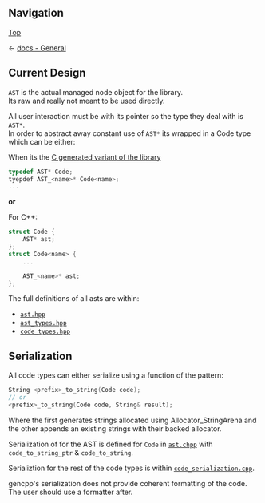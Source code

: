 ## Navigation

[Top](../Readme.md)

<- [docs - General](Readme.md)

## Current Design

`AST` is the actual managed node object for the library.  
Its raw and really not meant to be used directly.

All user interaction must be with its pointer so the type they deal with is `AST*`.  
In order to abstract away constant use of `AST*` its wrapped in a Code type which can be either:

When its the [C generated variant of the library](../gen_c_library/)
```c
typedef AST* Code;
tyepdef AST_<name>* Code<name>;
...
```

**or**

For C++:
```cpp
struct Code {
    AST* ast;
};
struct Code<name> {
    ...

    AST_<name>* ast;
};
```

The full definitions of all asts are within:

* [`ast.hpp`](../base/components/ast.hpp)
* [`ast_types.hpp`](../base/components/ast_types.hpp)
* [`code_types.hpp`](../base/components/ast_types.hpp)

## Serialization

All code types can either serialize using a function of the pattern:

```c
String <prefix>_to_string(Code code);
// or
<prefix>_to_string(Code code, String& result);
```

Where the first generates strings allocated using Allocator_StringArena and the other appends an existing strings with their backed allocator.

Serialization of for the AST is defined for `Code` in [`ast.chpp`](../base/components/ast.cpp) with `code_to_string_ptr` & `code_to_string`.

Serializtion for the rest of the code types is within [`code_serialization.cpp`](../base/components/code_serialization.cpp).

gencpp's serialization does not provide coherent formatting of the code. The user should use a formatter after.
